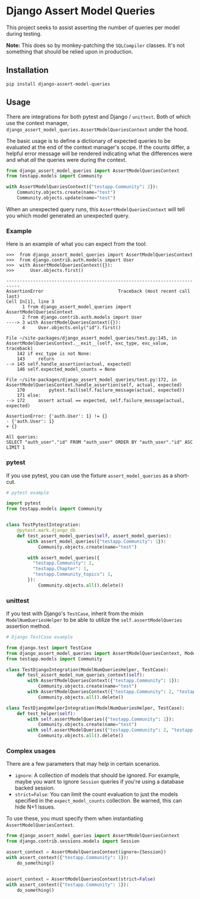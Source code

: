 # Django Assert Model Queries

This project seeks to assist asserting the number of queries per model
during testing.

**Note:** This does so by monkey-patching the ``SQLCompiler`` classes. It's
not something that should be relied upon in production.

## Installation

  ```shell
  pip install django-assert-model-queries
  ```

## Usage

There are integrations for both pytest and Django / `unittest`. Both of
which use the context manager,
``django_assert_model_queries.AssertModelQueriesContext`` under the
hood.

The basic usage is to define a dictionary of expected queries to be
evaluated at the end of the context manager's scope. If the counts
differ, a helpful error message will be rendered indicating what the
differences were and what *all* the queries were during the context.

```python
from django_assert_model_queries import AssertModelQueriesContext
from testapp.models import Community

with AssertModelQueriesContext({"testapp.Community": 2}):
    Community.objects.create(name="test")
    Community.objects.update(name="test")
```

When an unexpected query runs, this ``AssertModelQueriesContext`` will
tell you which model generated an unexpected query.


### Example

Here is an example of what you can expect from the tool:

```pycon
>>>  from django_assert_model_queries import AssertModelQueriesContext
>>>  from django.contrib.auth.models import User
>>>  with AssertModelQueriesContext({}):
>>>      User.objects.first()

---------------------------------------------------------------------------
AssertionError                            Traceback (most recent call last)
Cell In[1], line 3
      1 from django_assert_model_queries import AssertModelQueriesContext
      2 from django.contrib.auth.models import User
----> 3 with AssertModelQueriesContext({}):
      4     User.objects.only("id").first()

File ~/site-packages/django_assert_model_queries/test.py:145, in AssertModelQueriesContext.__exit__(self, exc_type, exc_value, traceback)
    142 if exc_type is not None:
    143     return
--> 145 self.handle_assertion(actual, expected)
    146 self.expected_model_counts = None

File ~/site-packages/django_assert_model_queries/test.py:172, in AssertModelQueriesContext.handle_assertion(self, actual, expected)
    170         pytest.fail(self.failure_message(actual, expected))
    171 else:
--> 172     assert actual == expected, self.failure_message(actual, expected)

AssertionError: {'auth.User': 1} != {}
- {'auth.User': 1}
+ {}

All queries:
SELECT "auth_user"."id" FROM "auth_user" ORDER BY "auth_user"."id" ASC LIMIT 1
```

### pytest

If you use pytest, you can use the fixture ``assert_model_queries`` as a short-cut.

```python
# pytest example

import pytest
from testapp.models import Community


class TestPytestIntegration:
    @pytest.mark.django_db
    def test_assert_model_queries(self, assert_model_queries):
        with assert_model_queries({"testapp.Community": 1}):
            Community.objects.create(name="test")

        with assert_model_queries({
          "testapp.Community": 2,
          "testapp.Chapter": 1,
          "testapp.Community_topics": 1,
        }):
            Community.objects.all().delete()
```

### unittest

If you test with Django's ``TestCase``, inherit from the mixin
``ModelNumQueriesHelper`` to be able to utilize the
``self.assertModelQueries`` assertion method.

```python
# Django TestCase example

from django.test import TestCase
from django_assert_model_queries import AssertModelQueriesContext, ModelNumQueriesHelper
from testapp.models import Community

class TestDjangoIntegration(ModelNumQueriesHelper, TestCase):
    def test_assert_model_num_queries_context(self):
        with AssertModelQueriesContext({"testapp.Community": 1}):
            Community.objects.create(name="test")
        with AssertModelQueriesContext({"testapp.Community": 2, "testapp.Chapter": 1, "testapp.Community_topics": 1}):
            Community.objects.all().delete()

class TestDjangoHelperIntegration(ModelNumQueriesHelper, TestCase):
    def test_helper(self):
        with self.assertModelQueries({"testapp.Community": 1}):
            Community.objects.create(name="test")
        with self.assertModelQueries({"testapp.Community": 2, "testapp.Chapter": 1, "testapp.Community_topics": 1}):
            Community.objects.all().delete()
```

### Complex usages

There are a few parameters that may help in certain scenarios.

- ``ignore``: A collection of models that should be ignored. For example,
  maybe you want to ignore ``Session`` queries if you're using a database
  backed session.
- ``strict=False``: You can limit the count evaluation to just the models
  specified in the ``expect_model_counts`` collection. Be warned, this can
  hide N+1 issues.

To use these, you must specify them when instantiating
``AssertModelQueriesContext``.

```python
from django_assert_model_queries import AssertModelQueriesContext
from django.contrib.sessions.models import Session

assert_context = AssertModelQueriesContext(ignore={Session})
with assert_context({"testapp.Community": 1}):
    do_something()


assert_context = AssertModelQueriesContext(strict=False)
with assert_context({"testapp.Community": 1}):
    do_something()
```
